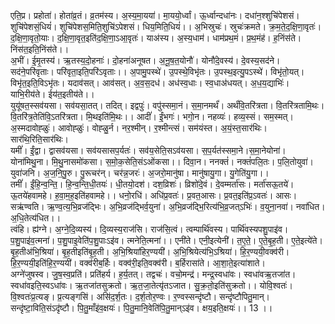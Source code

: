 

  
एति॒प्र। प्रहोता॑। होता॑व्र॒तं। व्र॒तम॑स्य। अ॒स्य॒मा॒यया॑। मा॒ययो॒र्ध्वां। ऊ॒र्ध्वान्दधा॑नः। दधा॑न॒श्शुचि॑पेशसं। शुचि॑पेशसं॒धियं॑। शुचि॑पेशस॒मिति॒शुचि॑ऽपेशसं। धिय॒मिति॒धियं॑।। अ॒भिस्रुचः॑। स्रुचः॑क्रमते। क्र॒म॒ते॒द॒क्षि॒णा॒वृतः॑। द॒क्षि॒णा॒वृतो॒याः। द॒क्षि॒णा॒वृत॒इति॑द॒क्षि॒णा॒ऽआ॒वृतः॑। याअ॑स्य। अ॒स्य॒धाम॑। धाम॑प्रथ॒मं। प्र॒थ॒मंह॑। ह॒निंस॑ते। निंस॑त॒इति॒निंस॑ते।।  
अ॒भीं। ई॒मृ॒तस्य॑। ऋ॒तस्य॒दो॒हनाः॑। दो॒हना॑अनूषत। अ॒नू॒ष॒त॒योनौ॑। योनौ॑दे॒वस्य॑। दे॒वस्य॒सद॑ने। सद॑ने॒परि॑वृताः। परि॑वृता॒इति॒परि॑ऽवृताः।। अ॒पामु॒पस्थे॑। उ॒पस्थे॒विभृ॑तः। उ॒पस्थ॒इत्यु॒पऽस्थे॑। विभृ॑तो॒यत्। विभृ॑त॒इति॒विऽभृ॑तः। यदाव॑सत्। आव॑सत्। अ॒व॒स॒दध॑। अध॑स्व॒धाः। स्व॒धाअ॑धयत्। अ॒ध॒य॒द्याभिः॑। याभि॒रीय॑ते। ईय॑त॒इतीय॑ते।।  
युयू॑षत॒स्सव॑यसा। सव॑यसा॒तत्। तदित्। इद्वपुः॑। वपु॑स्समा॒नं। स॒मा॒नमर्थं॑। अर्थं॑वि॒तरि॑त्रता। वि॒तरि॑त्रतामि॒थः। वि॒तरि॑त्र॒तेति॑वि॒ऽतरि॑त्रता। मि॒थइति॑मि॒थः।। आदीं॑। ईं॒भगः॑। भगो॒न। नहव्यः॑। हव्य॒स्सं। सम॒स्मत्। अ॒स्मदावोह्ळुः॑। आवोह्ळुः॑। वोह्ळु॒र्न। नर॒श्मीन्। र॒श्मीन्त्सं। सम॑यंस्त। अ॒यं॒स्त॒सार॑थिः। सार॑थि॒रिति॒सार॑थिः।  
यमीं॑। ईं॒द्वा। द्वासव॑यसा। सव॑यसासप॒र्यतः॑। सव॑य॒सेति॒सऽव॑यसा। स॒प॒र्यत॑स्समा॒ने।स॒मा॒नेयोना॑। योना॑मिथु॒ना। मि॒थु॒नासमो॑कसा। स॒मो॒क॒सेति॒संऽओ॑कसा।। दिवा॒न। ननक्तं॑। नक्तं॑पलि॒तः। प॒लि॒तोयुवा॑। युवा॑जनि। अ॒ज॒नि॒पु॒रु। पु॒रूचर॑न्। चर॑न्न॒जरः॑। अ॒जरो॒मानु॑षा। मानु॑षायु॒गा। यु॒गेति॑यु॒गा।।  
तमीं॑। ईं॒हि॒न्व॒न्ति॒। हि॒न्व॒न्ति॒धी॒तयः॑। धी॒तयो॒दश॑। दश॒व्रिशः॑। व्रिशो॑दे॒वं। दे॒वम्मर्ता॑सः। मर्ता॑सऊ॒तये॑। ऊ॒तये॑हवामहे। ह॒वा॒म॒ह॒इति॑हवामहे।। धनो॒रधि॑। अधि॑प्र॒वतः॑। प्र॒वत॒आसः। प्र॒वत॒इति॑प्र॒ऽवतः॑। आसः। सऋ॑ण्वति। ऋ॒ण्व॒त्य॒भि॒व्रज॑द्भिः। अ॒भि॒व्रज॑द्भिर्व॒युना॑। अ॒भि॒व्रज॑द्भि॒रित्य॑भि॒व्र॒जत्ऽभिः॑। व॒युना॒नवा॑। नवा॑धित। अ॒धि॒तेत्य॑धित।।  
त्वंहि। ह्य॑ग्ने। अ॒ग्ने॒दि॒व्यस्य॑। दि॒व्यस्य॒राज॑सि। राज॑सि॒त्वं। त्वम्पार्थि॑वस्य। पार्थि॑वस्यपशु॒पाइ॑व। प॒शु॒पाइ॑व॒त्मना॑। प॒शु॒पाइ॒वेति॑प॒शु॒पाःऽइ॑व। त्मनेति॒त्मना॑।। एनी॑ते। एनी॒इत्येनी॑। त॒ए॒ते॒। ए॒ते॒बृ॒ह॒ती। ए॒ते॒इत्ये॑ते। बृ॒ह॒तीअ॑भि॒श्रिया॑। बृ॒ह॒तीइति॑बृ॒ह॒ती। अ॒भि॒श्रिया॑हिर॒ण्ययी॑। अ॒भि॒श्रियेत्य॑भि॒ऽश्रिया॑। हि॒र॒ण्ययी॒वक्व॑री। हि॒र॒ण्ययी॒इति॑हि॒र॒ण्ययी॑। वक्व॑रीब॒र्हिः। वक्व॑री॒इति॒वक्व॑री। ब॒र्हिरासा॑ते। आ॒शा॒ते॒इत्या॑शाते।  
अग्ने॑जुषस्व। जु॒ष॒स्व॒प्रति॑। प्रति॑हर्य। ह॒र्य॒तत्। तद्वचः॑। वचो॒मन्द्र॑। मन्द्र॒स्वधा॑वः। स्वधा॑वऋ॒तजा॑त। स्वधा॑वइति॒स्वऽधा॑वः। ऋ॒तजा॑तसुक्रतो। ऋ॒त॒जा॒तेत्यृ॑तऽजात। सु॒क्र॒तो॒इति॑सुक्रतो।। योवि॒श्वतः॑। वि॒श्वतः॑प्र॒त्यङ्। प्र॒त्यङ्गसि॑। असि॑द॒र्श॒तः। द॒र्श॒तोर॒ण्वः। र॒ण्वस्सन्दृ॑ष्टौ। सन्दृ॑ष्टौपितु॒मान्। सन्दृ॑ष्टा॒विति॒संऽदृ॑ष्टौ। पि॒तु॒माँइ॑व॒क्षयः॑। पि॒तु॒मानि॒वेति॑पि॒तु॒मान्ऽइ॑व। क्षय॒इति॒क्षयः॑।। 13 ।।  
